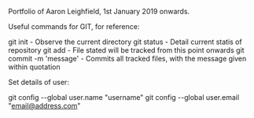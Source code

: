 Portfolio of Aaron Leighfield, 1st January 2019 onwards.

Useful commands for GIT, for reference:

git init - Observe the current directory
git status - Detail current statis of repository
git add <filename> - File stated will be tracked from this point onwards
git commit -m 'message' - Commits all tracked files, with the message given within quotation

Set details of user:

git config --global user.name "username"
git config --global user.email "email@address.com"

